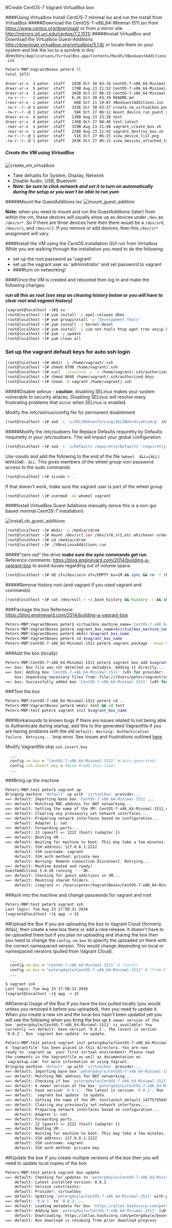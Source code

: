 
#Create CentOS-7 Vagrant VirtualBox box

####Using Virtualbox Install CentOS-7 minimal iso and run the install from VirtualBox
#####Download the CentOS-7-x86_64-Minimal-1511.iso from https://www.centos.org/download/ or from a mirror site http://mirrors.oit.uci.edu/centos/7.2.1511/ 
#####Install VirtualBox and Download the Virtualbox Guest-Additions http://download.virtualbox.org/virtualbox/5.1.8/ 
or locate them on your system and link the iso to a symlink in this directory```/Applications/VirtualBox.app/Contents/MacOS/VBoxGuestAdditions.iso```


```bash
Peters-MBP:VagrantBoxes peter$ ll
total 1472\

drwxr-xr-x  3 peter  staff   102B Oct 30 03:16 CentOS-7-x86_64-Minimal-1511
drwxr-xr-x  5 peter  staff   170B Aug 23 21:52 CentOS-7-x86_64-Minimal-1511.1
drwxr-xr-x  3 peter  staff   102B Oct 27 06:33 CentOS-7-x86_64-Minimal-1511.2
-rw-r--r--  1 peter  staff   8.2K Oct 30 03:39 README.md
lrwxr-xr-x  1 peter  staff    66B Oct 11 10:07 VBoxGuestAdditions.iso -> /Applications/VirtualBox.app/Contents/MacOS/VBoxGuestAdditions.iso
-rw-r--r--@ 1 peter  staff   332K Oct 30 03:37 create_vm_virtualbox.png
-rw-r--r--@ 1 peter  staff    56K Oct 27 06:12 mount_device_run_guest_additions.png
drwxr-xr-x  4 peter  staff   136B Aug 23 23:28 test
drwxr-xr-x  4 peter  staff   136B Oct 27 08:46 test.latest
-rwxr-xr-x  1 peter  staff   329B Aug 23 21:48 vagrant_create_box.sh
-rwxr-xr-x  1 peter  staff   226B Aug 23 21:42 vagrant_destroy_box.sh
-rw-r--r--@ 1 peter  staff    51K Oct 27 06:15 view_device_list.png
-rw-r--r--@ 1 peter  staff   263K Oct 27 06:13 view_devices_attached_to_vm.png
```

##### Create the VM using VirtualBox
![create_vm_virtualbox](create_vm_virtualbox.png)
- Take defualts for System, Display, Network
- Disable Audio, USB, Bluetooth
- ***Note: be sure to click network and set it to turn on automatically during the setup or you won't be able to run yum***

#####Mount the GuestAdditions iso
![mount_guest_addition](mount_guest_additions.png)

**Note:** when you need to mount and run the GuestAdditions (later) from within the vm, these devices will usually show up as devices under ```/dev``` as ```/dev/sr*```. So if there are three devices here then there would be a ```/dev/sr0```, ```/dev/sr1```, and ```/dev/sr2```. If you remove or add devices, then this ```/dev/sr*``` assignment will vary. 


####Install the VM using the CentOS Installation GUI run from Virtialbox 
While you are walking through the installation you need to do the following:
- set up the root password as 'vagrant'
- set up the vagrant user as 'administrator' and set password to vagrant
- ####turn on networking!


####Once the VM is created and rebooted then log in and make the following changes:

***run all this as root (see step on clearing history below or you will have to clear root and vagrant history)***


```bash
[vagrant@localhost ~]#$ su - 
[root@localhost ~]# yum install -y epel-release dkms
[root@localhost ~]# yum groupinstall -y "Development Tools"
[root@localhost ~]# yum install -y kernel-devel
[root@localhost ~]# yum install -y vim net-tools htop wget tree unzip bash-completion telnet apg #plus any others
[root@localhost ~]# yum -y update
[root@localhost ~]# yum clean all
```

### Set up the vagrant default keys for auto ssh login
```bash
[root@localhost ~]# mkdir -p /home/vagrant/.ssh
[root@localhost ~]# chmod 0700 /home/vagrant/.ssh
[root@localhost ~]# curl --insecure -L -o /home/vagrant/.ssh/authorized_keys https://raw.github.com/mitchellh/vagrant/master/keys/vagrant.pub
[root@localhost ~]# chmod 0600 /home/vagrant/.ssh/authorized_keys
[root@localhost ~]# chown -R vagrant /home/vagrant/.ssh
```

#####Disable selinux - ***caution***, disabling SELinux makes your system vulnerable to security attacks. Disabling SELinux will resolve many frustrating problems that occur when SELinux is enabled.

Modify the /etc/selinux/config file for permanent disablement
```bash
[root@localhost ~]# sed -i 's/SELINUX=enforcing/SELINUX=disabled/g' /etc/selinux/config
```
#####Modify the /etc/sudoers file
Replace Defaults requiretty by Defaults !requiretty in your /etc/sudoers. This will impact your global  configuration.
```bash
[root@localhost ~]# sed -i 's/Defaults requiretty/Defaults !requiretty/g' /etc/sudoers
```
Use visudo and add the following to the end of the file ```%wheel  ALL=(ALL)       NOPASSWD: ALL```. This gives members of the wheel group non-password access to the sudo commands 
```bash
[root@localhost ~]# visudo #...
```
If that doesn't work, make sure the vagrant user is part of the wheel group

```bash
[root@localhost ~]# usermod -aG wheeel vagrant
```

####Install VirtualBox Guest Additions manually (since this is a non-gui based minimal CentOS-7 installation)

![install_vb_guest_additions](install_vb_guest_additions.png)
```bash
[root@localhost ~]# mkdir -p /media/cdrom
[root@localhost ~]# mount /dev/sr1 (or /dev/sr0,sr2,etc whichever order the devices were listed where the iso was mounted on the host) /media/cdrom
[root@localhost ~]# cd /media/cdrom
[root@localhost ~]# ./VBoxLinuxAdditions.run
```

 #####“zero out” the drive
**make sure the sync commands get run** Reference comments: https://blog.engineyard.com/2014/building-a-vagrant-box to avoid issues regarding out of volume space. 
```bash
[root@localhost ~]# dd if=/dev/zero of=/EMPTY bs=1M && sync && rm -f /EMPTY && sync
```

#####Remove history root (and vagrant if you used vagrant and  commands)
```bash
[root@localhost ~]# cat /dev/null > ~/.bash_history && history -c && shutdown -h now
```

###Package the box
Refernece: https://blog.engineyard.com/2014/building-a-vagrant-box 
```bash
Peters-MBP:VagrantBoxes peter$ virtualbox_machine_name='CentOS-7-x86_64-Minimal-1511'
Peters-MBP:VagrantBoxes peter$ vagrant_box_name=$virtualbox_machine_name
Peters-MBP:VagrantBoxes peter$ mkdir $vagrant_box_name
Peters-MBP:VagrantBoxes peter$ cd $vagrant_box_name
Peters-MBP:CentOS-7-x86_64-Minimal-1511 peter$ vagrant package --base $virtualbox_machine_name
```
###Add the box (locally)
```bash
Peters-MBP:CentOS-7-x86_64-Minimal-1511 peter$ vagrant box add $vagrant_box_name package.box
==> box: Box file was not detected as metadata. Adding it directly...
==> box: Adding box 'CentOS-7-x86_64-Minimal-1511' (v0) for provider: 
    box: Unpacking necessary files from: file:///Users/peter/vagrant/vagrant-recipes/VagrantBoxes/CentOS-7-x86_64-Minimal-1511/package.box
==> box: Successfully added box 'CentOS-7-x86_64-Minimal-1511' (v0) for 'virtualbox'!
```

###Test the box
```bash
Peters-MBP:CentOS-7-x86_64-Minimal-1511 peter$ cd ..
Peters-MBP:VagrantBoxes peter$ mkdir test && cd test
Peters-MBP:test peter$ vagrant init $vagrant_box_name
```

###Workarounds to known bugs
If there are issues related to not being able to Authenticate during startup, add this to the generated Vagrantfile if you are having problems with the old ```default: Warning: Authentication failure. Retrying...``` loop error. See issues and frustrations outlined [here](https://github.com/mitchellh/vagrant/issues/5186)

Modify Vagrantfile skip ```ssh.insert.key```
```ruby
  ...
  config.vm.box = "CentOS-7-x86_64-Minimal-1511" #(auto-generated)
  config.ssh.insert_key = false #(add this line)
  ...
```

###Bring up the machine
```bash
Peters-MBP:test peter$ vagrant up
Bringing machine 'default' up with 'virtualbox' provider...
==> default: Importing base box 'CentOS-7-x86_64-Minimal-1511'...
==> default: Matching MAC address for NAT networking...
==> default: Setting the name of the VM: CentOS-7-x86_64-Minimal-1511_default_1472010828962_70844
==> default: Clearing any previously set network interfaces...
==> default: Preparing network interfaces based on configuration...
    default: Adapter 1: nat
==> default: Forwarding ports...
    default: 22 (guest) => 2222 (host) (adapter 1)
==> default: Booting VM...
==> default: Waiting for machine to boot. This may take a few minutes...
    default: SSH address: 127.0.0.1:2222
    default: SSH username: vagrant
    default: SSH auth method: private key
    default: Warning: Remote connection disconnect. Retrying...
==> default: Machine booted and ready!
GuestAdditions 5.0.26 running --- OK.
==> default: Checking for guest additions in VM...
==> default: Mounting shared folders...
    default: /vagrant => /Users/peter/VagrantBoxes/CentOS-7-x86_64-Minimal-1511
```
###ssh into the machine and change passwords for vagrant and root
```bash
Peters-MBP:test peter$ vagrant ssh
Last login: Tue Aug 23 17:50:31 2016
[vagrant@localhost ~]$ apg -m 15
```

##Upload the Box
If you are uploading the box to Vagrant Cloud (formerly Atlas), then create a new box there or add a new release. It doesn't have to be uploaded there but if you plan on uploading and sharing the box then you need to change the ```config.vm.box``` to specify the uploaded on there with the correct namespaced version. This would change depending on local or namespaced versions (pulled from Vagrant Cloud).
```ruby
  ...
  config.vm.box = "CentOS-7-x86_64-Minimal-1511" # (local)
  config.vm.box = "petergdoyle/CentOS-7-x86_64-Minimal-1511" # (from Cloud)
  ...
```

```bash
$ vagrant ssh
Last login: Tue Aug 23 17:50:31 2016
[vagrant@localhost ~]$ apg -m 15
```

##General Usage of the Box
If you have the box pulled locally (you would unless you removed it before you uploaded), then you need to update it. When you create a new vm and the local box hasn't been updated yet you will see the following when you bring the box up ```A newer version of the box 'petergdoyle/CentOS-7-x86_64-Minimal-1511' is available! You currently
==> default: have version '0.0.1'. The latest is version '0.0.2'. Run `vagrant box update` to update.```

```bash
Peters-MBP:test peter$ vagrant init petergdoyle/CentOS-7-x86_64-Minimal-1511; vagrant up --provider virtualbox
A `Vagrantfile` has been placed in this directory. You are now
ready to `vagrant up` your first virtual environment! Please read
the comments in the Vagrantfile as well as documentation on
`vagrantup.com` for more information on using Vagrant.
Bringing machine 'default' up with 'virtualbox' provider...
==> default: Importing base box 'petergdoyle/CentOS-7-x86_64-Minimal-1511'...
==> default: Matching MAC address for NAT networking...
==> default: Checking if box 'petergdoyle/CentOS-7-x86_64-Minimal-1511' is up to date...
==> default: A newer version of the box 'petergdoyle/CentOS-7-x86_64-Minimal-1511' is available! You currently
==> default: have version '0.0.1'. The latest is version '0.0.2'. Run
==> default: `vagrant box update` to update.
==> default: Setting the name of the VM: testlatest_default_1477579584986_67383
==> default: Clearing any previously set network interfaces...
==> default: Preparing network interfaces based on configuration...
    default: Adapter 1: nat
==> default: Forwarding ports...
    default: 22 (guest) => 2222 (host) (adapter 1)
==> default: Booting VM...
==> default: Waiting for machine to boot. This may take a few minutes...
    default: SSH address: 127.0.0.1:2222
    default: SSH username: vagrant
    default: SSH auth method: private key
```

##Update the box
If you create multiple versions of the box then you will need to update local copies of the box. 
```bash
Peters-MBP:test peter$ vagrant box update
==> default: Checking for updates to 'petergdoyle/CentOS-7-x86_64-Minimal-1511'
    default: Latest installed version: 0.0.1
    default: Version constraints: 
    default: Provider: virtualbox
==> default: Updating 'petergdoyle/CentOS-7-x86_64-Minimal-1511' with provider 'virtualbox' from version
==> default: '0.0.1' to '0.0.2'...
==> default: Loading metadata for box 'https://atlas.hashicorp.com/petergdoyle/CentOS-7-x86_64-Minimal-1511?access_token=fYyD3dDKBJTFuw.atlasv1.dkuebkpL0uQtvft9tFLbKxakMz0Mj5thh2A9fNhmvOTheJNtbb2Vnb1H2NRonIhPAAo'
==> default: Adding box 'petergdoyle/CentOS-7-x86_64-Minimal-1511' (v0.0.2) for provider: virtualbox
    default: Downloading: https://atlas.hashicorp.com/petergdoyle/boxes/CentOS-7-x86_64-Minimal-1511/versions/0.0.2/providers/virtualbox.box
==> default: Box download is resuming from prior download progress
 
```


